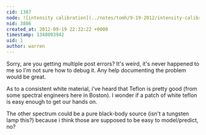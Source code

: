 ```yaml
---
cid: 1387
node: ![intensity calibration](../notes/tomh/9-19-2012/intensity-calibration)
nid: 3886
created_at: 2012-09-19 22:32:22 +0000
timestamp: 1348093942
uid: 1
author: warren
---
```


Sorry, are you getting multiple post errors? It's weird, it's never happened to me so I'm not sure how to debug it. Any help documenting the problem would be great.

As to a consistent white material, i've heard that Teflon is pretty good (from some spectral engineers here in Boston). I wonder if a patch of white teflon is easy enough to get our hands on.

The other spectrum could be a pure black-body source (isn't a tungsten lamp this?) because i think those are supposed to be easy to model/predict, no?